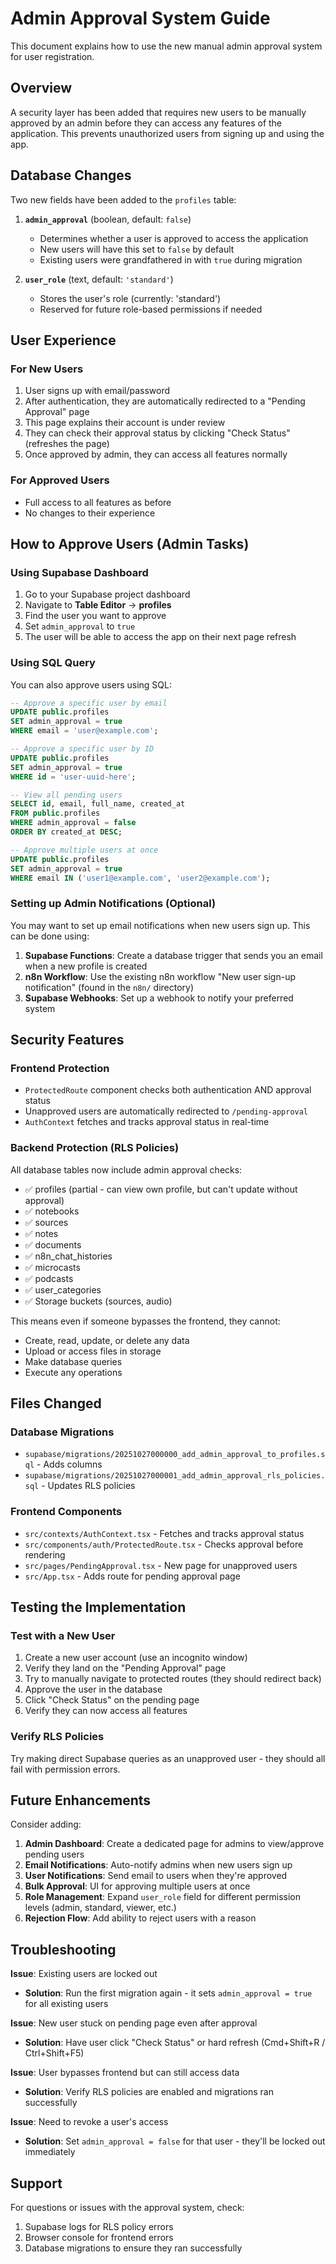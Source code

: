 # Admin Approval System Guide

This document explains how to use the new manual admin approval system for user registration.

## Overview

A security layer has been added that requires new users to be manually approved by an admin before they can access any features of the application. This prevents unauthorized users from signing up and using the app.

## Database Changes

Two new fields have been added to the `profiles` table:

1. **`admin_approval`** (boolean, default: `false`)
   - Determines whether a user is approved to access the application
   - New users will have this set to `false` by default
   - Existing users were grandfathered in with `true` during migration

2. **`user_role`** (text, default: `'standard'`)
   - Stores the user's role (currently: 'standard')
   - Reserved for future role-based permissions if needed

## User Experience

### For New Users
1. User signs up with email/password
2. After authentication, they are automatically redirected to a "Pending Approval" page
3. This page explains their account is under review
4. They can check their approval status by clicking "Check Status" (refreshes the page)
5. Once approved by admin, they can access all features normally

### For Approved Users
- Full access to all features as before
- No changes to their experience

## How to Approve Users (Admin Tasks)

### Using Supabase Dashboard

1. Go to your Supabase project dashboard
2. Navigate to **Table Editor** → **profiles**
3. Find the user you want to approve
4. Set `admin_approval` to `true`
5. The user will be able to access the app on their next page refresh

### Using SQL Query

You can also approve users using SQL:

```sql
-- Approve a specific user by email
UPDATE public.profiles
SET admin_approval = true
WHERE email = 'user@example.com';

-- Approve a specific user by ID
UPDATE public.profiles
SET admin_approval = true
WHERE id = 'user-uuid-here';

-- View all pending users
SELECT id, email, full_name, created_at
FROM public.profiles
WHERE admin_approval = false
ORDER BY created_at DESC;

-- Approve multiple users at once
UPDATE public.profiles
SET admin_approval = true
WHERE email IN ('user1@example.com', 'user2@example.com');
```

### Setting up Admin Notifications (Optional)

You may want to set up email notifications when new users sign up. This can be done using:

1. **Supabase Functions**: Create a database trigger that sends you an email when a new profile is created
2. **n8n Workflow**: Use the existing n8n workflow "New user sign-up notification" (found in the `n8n/` directory)
3. **Supabase Webhooks**: Set up a webhook to notify your preferred system

## Security Features

### Frontend Protection
- `ProtectedRoute` component checks both authentication AND approval status
- Unapproved users are automatically redirected to `/pending-approval`
- `AuthContext` fetches and tracks approval status in real-time

### Backend Protection (RLS Policies)
All database tables now include admin approval checks:
- ✅ profiles (partial - can view own profile, but can't update without approval)
- ✅ notebooks
- ✅ sources
- ✅ notes
- ✅ documents
- ✅ n8n_chat_histories
- ✅ microcasts
- ✅ podcasts
- ✅ user_categories
- ✅ Storage buckets (sources, audio)

This means even if someone bypasses the frontend, they cannot:
- Create, read, update, or delete any data
- Upload or access files in storage
- Make database queries
- Execute any operations

## Files Changed

### Database Migrations
- `supabase/migrations/20251027000000_add_admin_approval_to_profiles.sql` - Adds columns
- `supabase/migrations/20251027000001_add_admin_approval_rls_policies.sql` - Updates RLS policies

### Frontend Components
- `src/contexts/AuthContext.tsx` - Fetches and tracks approval status
- `src/components/auth/ProtectedRoute.tsx` - Checks approval before rendering
- `src/pages/PendingApproval.tsx` - New page for unapproved users
- `src/App.tsx` - Adds route for pending approval page

## Testing the Implementation

### Test with a New User
1. Create a new user account (use an incognito window)
2. Verify they land on the "Pending Approval" page
3. Try to manually navigate to protected routes (they should redirect back)
4. Approve the user in the database
5. Click "Check Status" on the pending page
6. Verify they can now access all features

### Verify RLS Policies
Try making direct Supabase queries as an unapproved user - they should all fail with permission errors.

## Future Enhancements

Consider adding:
1. **Admin Dashboard**: Create a dedicated page for admins to view/approve pending users
2. **Email Notifications**: Auto-notify admins when new users sign up
3. **User Notifications**: Send email to users when they're approved
4. **Bulk Approval**: UI for approving multiple users at once
5. **Role Management**: Expand `user_role` field for different permission levels (admin, standard, viewer, etc.)
6. **Rejection Flow**: Add ability to reject users with a reason

## Troubleshooting

**Issue**: Existing users are locked out
- **Solution**: Run the first migration again - it sets `admin_approval = true` for all existing users

**Issue**: New user stuck on pending page even after approval
- **Solution**: Have user click "Check Status" or hard refresh (Cmd+Shift+R / Ctrl+Shift+F5)

**Issue**: User bypasses frontend but can still access data
- **Solution**: Verify RLS policies are enabled and migrations ran successfully

**Issue**: Need to revoke a user's access
- **Solution**: Set `admin_approval = false` for that user - they'll be locked out immediately

## Support

For questions or issues with the approval system, check:
1. Supabase logs for RLS policy errors
2. Browser console for frontend errors
3. Database migrations to ensure they ran successfully


